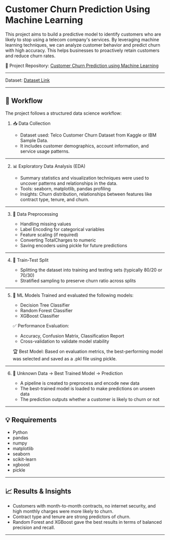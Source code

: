 # Customer Churn Prediction Using Machine Learning

This project aims to build a predictive model to identify customers who are likely to stop using a telecom company's services. By leveraging machine learning techniques, we can analyze customer behavior and predict churn with high accuracy. This helps businesses to proactively retain customers and reduce churn rates.

🔗 Project Repository: <a href="https://github.com/Shibaditya00/Customer-Churn-Prediction-using-Machine-Learning">Customer Churn Prediction using Machine Learning</a>

---

Dataset: <a href="https://github.com/Shibaditya00/Customer-Churn-Prediction-using-Machine-Learning/blob/main/WA_Fn-UseC_-Telco-Customer-Churn.csv">Dataset Link</a>

--- 

## 🚀 Workflow

The project follows a structured data science workflow:

1. 📥 Data Collection

   * Dataset used: Telco Customer Churn Dataset from Kaggle or IBM Sample Data.
   * It includes customer demographics, account information, and service usage patterns.

---

2. 📊 Exploratory Data Analysis (EDA)

   * Summary statistics and visualization techniques were used to uncover patterns and relationships in the data.
   * Tools: seaborn, matplotlib, pandas profiling
   * Insights: Churn distribution, relationships between features like contract type, tenure, and churn.

---

3. 🧹 Data Preprocessing

   * Handling missing values
   * Label Encoding for categorical variables
   * Feature scaling (if required)
   * Converting TotalCharges to numeric
   * Saving encoders using pickle for future predictions

---

4. 🔀 Train-Test Split

   * Splitting the dataset into training and testing sets (typically 80/20 or 70/30)
   * Stratified sampling to preserve churn ratio across splits

---

5. 🤖 ML Models
   Trained and evaluated the following models:

   * Decision Tree Classifier
   * Random Forest Classifier
   * XGBoost Classifier

   ✅ Performance Evaluation:

   * Accuracy, Confusion Matrix, Classification Report
   * Cross-validation to validate model stability

   🏆 Best Model: Based on evaluation metrics, the best-performing model was selected and saved as a .pkl file using pickle.

---

6. 🔮 Unknown Data → Best Trained Model → Prediction

   * A pipeline is created to preprocess and encode new data
   * The best-trained model is loaded to make predictions on unseen data
   * The prediction outputs whether a customer is likely to churn or not

---

## 💡 Requirements

* Python 
* pandas
* numpy
* matplotlib
* seaborn
* scikit-learn
* xgboost
* pickle

---

## 📈 Results & Insights

* Customers with month-to-month contracts, no internet security, and high monthly charges were more likely to churn.
* Contract type and tenure are strong predictors of churn.
* Random Forest and XGBoost gave the best results in terms of balanced precision and recall.

---

